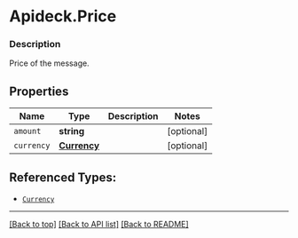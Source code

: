 # Apideck.Price

### Description

Price of the message.

## Properties
Name | Type | Description | Notes
------------ | ------------- | ------------- | -------------
`amount` | **string** |  | [optional] 
`currency` | [**Currency**](Currency.md) |  | [optional] 





## Referenced Types:

* [`Currency`](Currency.md)

---

[[Back to top]](#) [[Back to API list]](../../../../README.md#documentation-for-api-endpoints) [[Back to README]](../../../../README.md)


